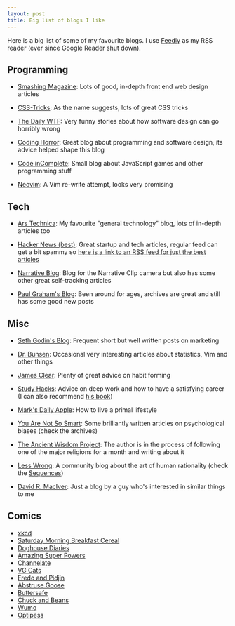 ```yaml
---
layout: post
title: Big list of blogs I like
---
```


Here is a big list of some of my favourite blogs. I use [Feedly](http://feedly.com/) as my RSS reader (ever since Google Reader shut down). 


## Programming

- [Smashing Magazine](http://www.smashingmagazine.com/): Lots of good, in-depth front end web design articles

- [CSS-Tricks](http://css-tricks.com/): As the name suggests, lots of great CSS tricks

- [The Daily WTF](http://thedailywtf.com/): Very funny stories about how software design can go horribly wrong

- [Coding Horror](http://blog.codinghorror.com/): Great blog about programming and software design, its advice helped shape this blog

- [Code inComplete](http://codeincomplete.com/): Small blog about JavaScript games and other programming stuff

- [Neovim](http://neovim.org/): A Vim re-write attempt, looks very promising

## Tech

- [Ars Technica](http://arstechnica.com/): My favourite "general technology" blog, lots of in-depth articles too

- [Hacker News (best)](https://news.ycombinator.com/best): Great startup and tech articles, regular feed can get a bit spammy so [here is a link to an RSS feed for just the best articles](http://hnbest.herokuapp.com/rss)

- [Narrative Blog](http://blog.getnarrative.com/): Blog for the Narrative Clip camera but also has some other great self-tracking articles

- [Paul Graham's Blog](http://paulgraham.com/): Been around for ages, archives are great and still has some good new posts

## Misc

- [Seth Godin's Blog](http://sethgodin.typepad.com/): Frequent short but well written posts on marketing

- [Dr. Bunsen](http://www.drbunsen.org/): Occasional very interesting articles about statistics, Vim and other things

- [James Clear](http://jamesclear.com/): Plenty of great advice on habit forming

- [Study Hacks](http://calnewport.com/blog/): Advice on deep work and how to have a satisfying career (I can also recommend [his book](http://www.amazon.co.uk/Good-They-Cant-Ignore-You-ebook/dp/B00FOVTOMA))

- [Mark's Daily Apple](http://www.marksdailyapple.com/): How to live a primal lifestyle

- [You Are Not So Smart](http://youarenotsosmart.com/): Some brilliantly written articles on psychological biases (check the archives)

- [The Ancient Wisdom Project](http://theancientwisdomproject.com/): The author is in the process of following one of the major religions for a month and writing about it

- [Less Wrong](http://lesswrong.com/): A community blog about the art of human rationality (check the [Sequences](http://wiki.lesswrong.com/wiki/Sequences))

- [David R. MacIver](http://www.drmaciver.com/): Just a blog by a guy who's interested in similar things to me

## Comics

- [xkcd](http://xkcd.com/)
- [Saturday Morning Breakfast Cereal](http://www.smbc-comics.com/)
- [Doghouse Diaries](http://thedoghousediaries.com/)
- [Amazing Super Powers](http://www.amazingsuperpowers.com/)
- [Channelate](http://www.channelate.com/)
- [VG Cats](http://www.vgcats.com/)
- [Fredo and Pidjin](http://www.pidjin.net/)
- [Abstruse Goose](http://abstrusegoose.com/)
- [Buttersafe](http://buttersafe.com/)
- [Chuck and Beans](http://www.shoeboxblog.com/?cat=1279)
- [Wumo](http://kindofnormal.com/wumo)
- [Optipess](http://www.optipess.com/)
